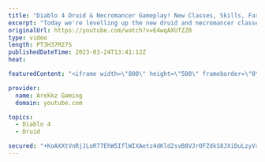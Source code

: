 ```yaml
---
title: "Diablo 4 Druid & Necromancer Gameplay! New Classes, Skills, Farming & Grinding (Diablo 4 Open Beta)"
excerpt: "Today we're levelling up the new druid and necromancer classes in co-op multiplayer so we can as powerful as possible and test ..."
originalUrl: https://youtube.com/watch?v=E4wqAXUfZZ0
type: video
length: PT3H37M27S
publishedDateTime: 2023-03-24T13:41:12Z
heat: 

featuredContent: "<iframe width=\"800\" height=\"500\" frameborder=\"0\" src=\"https://www.youtube.com/embed/E4wqAXUfZZ0\" allow=\"accelerometer; autoplay; encrypted-media; gyroscope; picture-in-picture\" allowfullscreen></iframe>"

provider:
  name: Arekkz Gaming
  domain: youtube.com

topics:
  - Diablo 4
  - Druid

secured: "+KoAXXtVnRjJLoR77EhW5IflWIXAetz4dKld2svB8VJrOFZdkS8JXiDuLzyVrwr0/MPCFLAXpYGX4P27hix7XI05wQHua/qfsSuwwrtCNsoKwZyZNNU/GzVNk5VZU5n/mw1noWtxtQ3prb+U4ImHm987K6YBGeHg663vLnDoINcqak6NSk+tTvEkeG6c2vGOLZbctczPQZivWbRhPZK+UCmSDzGTIWco3+459YhGhjmeAYIggvm9rKjuPyd7T7vfjhKWEiVKer+mNFHjC/jQVj74hPx7NmFbimdnaA6kmhNzKsDp+1yAFJ32sTYrAfPARainXXGNJ/fUw7fmKKJP3C/csSW/LBcrs6qby4V3yjlw8aASS1SnEDJA79fwBIl32U38W5XJ5LiZp9CGvtntz2igCX6ZDRqxUBpFJLfuJd8=;FXLVa6OU00OB0L4UfHsO0g=="
---
```


